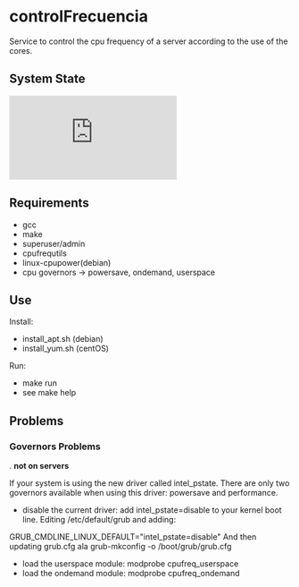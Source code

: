 # controlFrecuencia

Service to control the cpu frequency of a server according to the use of the cores.

## System State

![System State](https://github.com/DarFig/controlFrecuencia/blob/master/state.md)

## Requirements

- gcc
- make
- superuser/admin
- cpufrequtils
- linux-cpupower(debian)
- cpu governors -> powersave, ondemand, userspace

## Use

Install:

- install_apt.sh (debian)
- install_yum.sh (centOS)

Run:

- make run
- see make help

## Problems

### Governors Problems

. **not on servers**

If your system is using the new driver called intel_pstate. There are only two governors available when using this driver: powersave and performance.

- disable the current driver: add intel_pstate=disable to your kernel boot line. Editing /etc/default/grub and adding:

GRUB_CMDLINE_LINUX_DEFAULT="intel_pstate=disable"
And then updating grub.cfg ala grub-mkconfig -o /boot/grub/grub.cfg

- load the userspace module: modprobe cpufreq_userspace
- load the ondemand module: modprobe cpufreq_ondemand